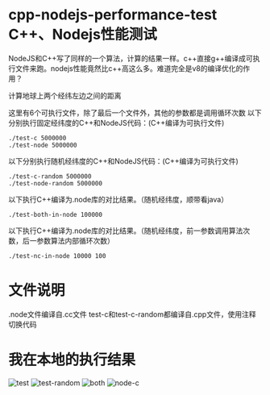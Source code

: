 cpp-nodejs-performance-test
C++、Nodejs性能测试
===========================

NodeJS和C++写了同样的一个算法，计算的结果一样。c++直接g++编译成可执行文件来跑。nodejs性能竟然比c++高这么多。难道完全是v8的编译优化的作用？

计算地球上两个经纬左边之间的距离

这里有6个可执行文件，除了最后一个文件外，其他的参数都是调用循环次数
以下分别执行固定经纬度的C++和NodeJS代码：(C++编译为可执行文件)
`````shell
./test-c 5000000
./test-node 5000000
`````
以下分别执行随机经纬度的C++和NodeJS代码：(C++编译为可执行文件)
`````shell
./test-c-random 5000000
./test-node-random 5000000
`````
以下执行C++编译为.node库的对比结果。（随机经纬度，顺带看java）
`````shell
./test-both-in-node 100000
`````
以下执行C++编译为.node库的对比结果。（随机经纬度，前一参数调用算法次数，后一参数算法内部循环次数）
`````shell
./test-nc-in-node 10000 100
`````

文件说明
============

.node文件编译自.cc文件
test-c和test-c-random都编译自.cpp文件，使用注释切换代码

我在本地的执行结果
===========
![test](https://github.com/ericdum/cpp-nodejs-performance-test/blob/master/result/test.png)
![test-random](https://github.com/ericdum/cpp-nodejs-performance-test/blob/master/result/test-random.png)
![both](https://github.com/ericdum/cpp-nodejs-performance-test/blob/master/result/both.png)
![node-c](https://github.com/ericdum/cpp-nodejs-performance-test/blob/master/result/node-c.png)
